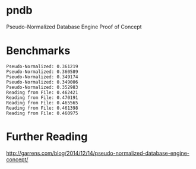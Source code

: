 pndb
====

Pseudo-Normalized Database Engine Proof of Concept

Benchmarks
====
```
Pseudo-Normalized: 0.361219
Pseudo-Normalized: 0.360589
Pseudo-Normalized: 0.349174
Pseudo-Normalized: 0.349006
Pseudo-Normalized: 0.352983
Reading from File: 0.462421
Reading from File: 0.470191
Reading from File: 0.465565
Reading from File: 0.461398
Reading from File: 0.460975
```
Further Reading
====
http://garrens.com/blog/2014/12/14/pseudo-normalized-database-engine-concept/
